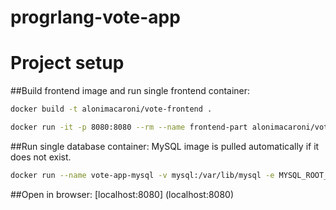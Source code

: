 # progrlang-vote-app

# Project setup

##Build frontend image and run single frontend container:

```bash
docker build -t alonimacaroni/vote-frontend .
```

```bash
docker run -it -p 8080:8080 --rm --name frontend-part alonimacaroni/vote-frontend
```

##Run single database container:
MySQL image is pulled automatically if it does not exist.

```bash
docker run --name vote-app-mysql -v mysql:/var/lib/mysql -e MYSQL_ROOT_PASSWORD=my-secret-pw -d mysql:8.0
```

##Open in browser:
[localhost:8080] (localhost:8080)
